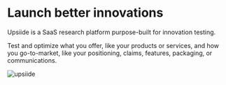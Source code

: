 # Launch better innovations

Upsiide is a SaaS research platform purpose-built for innovation testing.

Test and optimize what you offer, like your products or services, and how you go-to-market, like your positioning, claims, features, packaging, or communications.

![upsiide](https://diginsights.com/wp-content/uploads/2024/06/abovefold-upsiide.png)